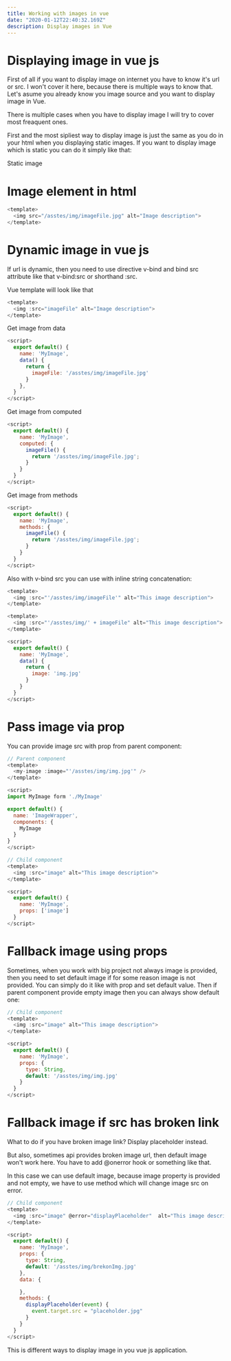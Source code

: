 ```yaml
---
title: Working with images in vue
date: "2020-01-12T22:40:32.169Z"
description: Display images in Vue
---
```


# Displaying image in vue js

First of all if you want to display image on internet you have to know it's url or src. I won't cover it here, because there is multiple ways to know that.
Let's asume you already know you image source and you want to display image in Vue.

There is multiple cases when you have to display image I will try to cover most freaquent ones.


First and the most sipliest way to display image is just the same as you do in your html when you displaying static images.
If you want to display image which is static you can do it simply like that:

Static image

# Image element in html

```javascript
<template>
  <img src="/asstes/img/imageFile.jpg" alt="Image description">
</template>
```


# Dynamic image in vue js

If url is dynamic, then you need to use directive v-bind and bind src attribute like that v-bind:src or shorthand :src.


Vue template will look like that

```javascript
<template>
  <img :src="imageFile" alt="Image description">
</template>
```

Get image from data
```javascript
<script>
  export default() {
    name: 'MyImage',
    data() {
      return {
        imageFile: '/asstes/img/imageFile.jpg'
      }
    },
  }
</script>
```

Get image from computed

```javascript
<script>
  export default() {
    name: 'MyImage',
    computed: {
      imageFile() {
        return '/asstes/img/imageFile.jpg';
      }
    }
  }
</script>
```

Get image from methods

```javascript
<script>
  export default() {
    name: 'MyImage',
    methods: {
      imageFile() {
        return '/asstes/img/imageFile.jpg';
      }
    }
  }
</script>
```

Also with v-bind src you can use with inline string concatenation:

```javascript
<template>
  <img :src="'/asstes/img/imageFile'" alt="This image description">
</template>
```

```javascript
<template>
  <img :src="'/asstes/img/' + imageFile" alt="This image description">
</template>

<script>
  export default() {
    name: 'MyImage',
    data() {
      return {
        image: 'img.jpg'
      }
    }
  }
</script>
```

# Pass image via prop

You can provide image src with prop from parent component:

```javascript
// Parent component
<template>
  <my-image :image="'/asstes/img/img.jpg'" />
</template>

<script>
import MyImage form './MyImage'

export default() {
  name: 'ImageWrapper',
  components: {
    MyImage
  }
}
</script>
```

```javascript
// Child component
<template>
  <img :src="image" alt="This image description">
</template>

<script>
  export default() {
    name: 'MyImage',
    props: ['image']
  }
</script>
```

# Fallback image using props

Sometimes, when you work with big project not always image is provided, then you need to set default image if for some reason image is not provided.
You can simply do it like with prop and set default value. Then if parent component provide empty image then you can always show default one:

```javascript
// Child component
<template>
  <img :src="image" alt="This image description">
</template>

<script>
  export default() {
    name: 'MyImage',
    props: {
      type: String,
      default: '/asstes/img/img.jpg'
    }
  }
</script>
```

# Fallback image if src has broken link

What to do if you have broken image link? Display placeholder instead.

But also, sometimes api provides broken image url, then default image won't work here. You have to add @onerror hook or something like that.

In this case we can use default image, because image property is provided and not empty, we have to use method which will change image src on error.

```javascript
// Child component
<template>
  <img :src="image" @error="displayPlaceholder"  alt="This image description">
</template>

<script>
  export default() {
    name: 'MyImage',
    props: {
      type: String,
      default: '/asstes/img/brekonImg.jpg'
    },
    data: {

    },
    methods: {
      displayPlaceholder(event) {
        event.target.src = "placeholder.jpg"
      }
    }
  }
</script>
```

This is different ways to display image in you vue js application.